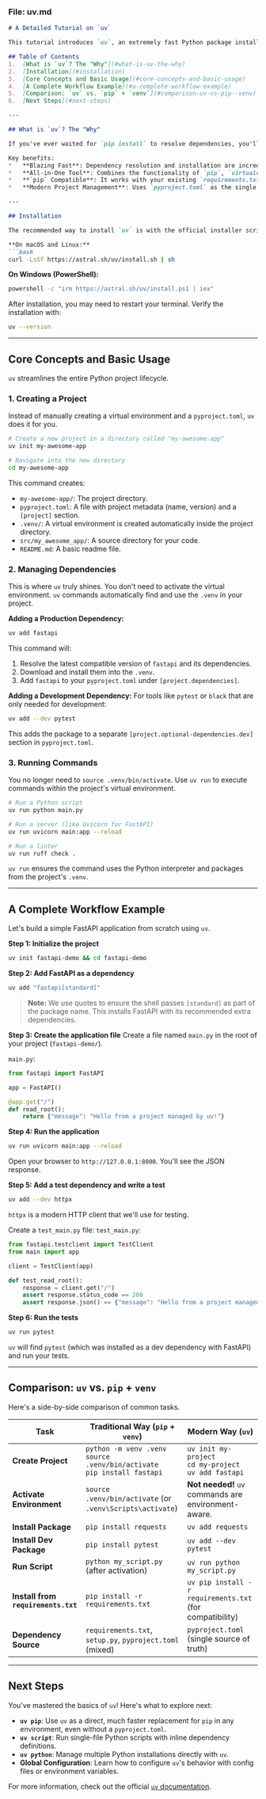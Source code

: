 
### File: uv.md

```markdown
# A Detailed Tutorial on `uv`

This tutorial introduces `uv`, an extremely fast Python package installer and resolver, written in Rust. It's designed to be a modern replacement for `pip` and `venv`, offering a significant speed boost and a more integrated workflow.

## Table of Contents
1.  [What is `uv`? The "Why"](#what-is-uv-the-why)
2.  [Installation](#installation)
3.  [Core Concepts and Basic Usage](#core-concepts-and-basic-usage)
4.  [A Complete Workflow Example](#a-complete-workflow-example)
5.  [Comparison: `uv` vs. `pip` + `venv`](#comparison-uv-vs-pip--venv)
6.  [Next Steps](#next-steps)

---

## What is `uv`? The "Why"

If you've ever waited for `pip install` to resolve dependencies, you'll appreciate `uv`. It is a drop-in replacement for `pip` and `pip-tools` that is **10-100x faster**.

Key benefits:
*   **Blazing Fast**: Dependency resolution and installation are incredibly quick.
*   **All-in-One Tool**: Combines the functionality of `pip`, `virtualenv`, and `pip-tools` into a single, unified tool.
*   **`pip` Compatible**: It works with your existing `requirements.txt` files and the Python Package Index (PyPI).
*   **Modern Project Management**: Uses `pyproject.toml` as the single source of truth for your project's metadata and dependencies.

---

## Installation

The recommended way to install `uv` is with the official installer script.

**On macOS and Linux:**
```bash
curl -LsSf https://astral.sh/uv/install.sh | sh
```

**On Windows (PowerShell):**
```bash
powershell -c "irm https://astral.sh/uv/install.ps1 | iex"
```

After installation, you may need to restart your terminal. Verify the installation with:
```bash
uv --version
```

---

## Core Concepts and Basic Usage

`uv` streamlines the entire Python project lifecycle.

### 1. Creating a Project

Instead of manually creating a virtual environment and a `pyproject.toml`, `uv` does it for you.

```bash
# Create a new project in a directory called "my-awesome-app"
uv init my-awesome-app

# Navigate into the new directory
cd my-awesome-app
```

This command creates:
*   `my-awesome-app/`: The project directory.
*   `pyproject.toml`: A file with project metadata (name, version) and a `[project]` section.
*   `.venv/`: A virtual environment is created automatically inside the project directory.
*   `src/my_awesome_app/`: A source directory for your code.
*   `README.md`: A basic readme file.

### 2. Managing Dependencies

This is where `uv` truly shines. You don't need to activate the virtual environment. `uv` commands automatically find and use the `.venv` in your project.

**Adding a Production Dependency:**
```bash
uv add fastapi
```
This command will:
1.  Resolve the latest compatible version of `fastapi` and its dependencies.
2.  Download and install them into the `.venv`.
3.  Add `fastapi` to your `pyproject.toml` under `[project.dependencies]`.

**Adding a Development Dependency:**
For tools like `pytest` or `black` that are only needed for development:
```bash
uv add --dev pytest
```
This adds the package to a separate `[project.optional-dependencies.dev]` section in `pyproject.toml`.

### 3. Running Commands

You no longer need to `source .venv/bin/activate`. Use `uv run` to execute commands within the project's virtual environment.

```bash
# Run a Python script
uv run python main.py

# Run a server (like Uvicorn for FastAPI)
uv run uvicorn main:app --reload

# Run a linter
uv run ruff check .
```

`uv run` ensures the command uses the Python interpreter and packages from the project's `.venv`.

---

## A Complete Workflow Example

Let's build a simple FastAPI application from scratch using `uv`.

**Step 1: Initialize the project**
```bash
uv init fastapi-demo && cd fastapi-demo
```

**Step 2: Add FastAPI as a dependency**
```bash
uv add "fastapi[standard]"
```
> **Note:** We use quotes to ensure the shell passes `[standard]` as part of the package name. This installs FastAPI with its recommended extra dependencies.

**Step 3: Create the application file**
Create a file named `main.py` in the root of your project (`fastapi-demo/`).

`main.py`:
```python
from fastapi import FastAPI

app = FastAPI()

@app.get("/")
def read_root():
    return {"message": "Hello from a project managed by uv!"}
```

**Step 4: Run the application**
```bash
uv run uvicorn main:app --reload
```
Open your browser to `http://127.0.0.1:8000`. You'll see the JSON response.

**Step 5: Add a test dependency and write a test**
```bash
uv add --dev httpx
```
`httpx` is a modern HTTP client that we'll use for testing.

Create a `test_main.py` file:
`test_main.py`:
```python
from fastapi.testclient import TestClient
from main import app

client = TestClient(app)

def test_read_root():
    response = client.get("/")
    assert response.status_code == 200
    assert response.json() == {"message": "Hello from a project managed by uv!"}
```

**Step 6: Run the tests**
```bash
uv run pytest
```
`uv` will find `pytest` (which was installed as a dev dependency with FastAPI) and run your tests.

---

## Comparison: `uv` vs. `pip` + `venv`

Here's a side-by-side comparison of common tasks.

| Task                        | Traditional Way (`pip` + `venv`)                                 | Modern Way (`uv`)                                         |
| --------------------------- | ----------------------------------------------------------------- | --------------------------------------------------------- |
| **Create Project**          | `python -m venv .venv`<br>`source .venv/bin/activate`<br>`pip install fastapi` | `uv init my-project`<br>`cd my-project`<br>`uv add fastapi` |
| **Activate Environment**    | `source .venv/bin/activate` (or `.venv\Scripts\activate`)         | **Not needed!** `uv` commands are environment-aware.       |
| **Install Package**         | `pip install requests`                                            | `uv add requests`                                         |
| **Install Dev Package**     | `pip install pytest`                                              | `uv add --dev pytest`                                     |
| **Run Script**              | `python my_script.py` (after activation)                          | `uv run python my_script.py`                              |
| **Install from `requirements.txt`** | `pip install -r requirements.txt`                                | `uv pip install -r requirements.txt` (for compatibility)  |
| **Dependency Source**       | `requirements.txt`, `setup.py`, `pyproject.toml` (mixed)          | `pyproject.toml` (single source of truth)                 |

---

## Next Steps

You've mastered the basics of `uv`! Here's what to explore next:
*   **`uv pip`**: Use `uv` as a direct, much faster replacement for `pip` in any environment, even without a `pyproject.toml`.
*   **`uv script`**: Run single-file Python scripts with inline dependency definitions.
*   **`uv python`**: Manage multiple Python installations directly with `uv`.
*   **Global Configuration**: Learn how to configure `uv`'s behavior with config files or environment variables.

For more information, check out the official [`uv` documentation](https://docs.astral.sh/uv/).
```
